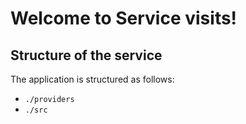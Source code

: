 # Welcome to Service visits!

## Structure of the service

The application is structured as follows:

- `./providers`
- `./src`
